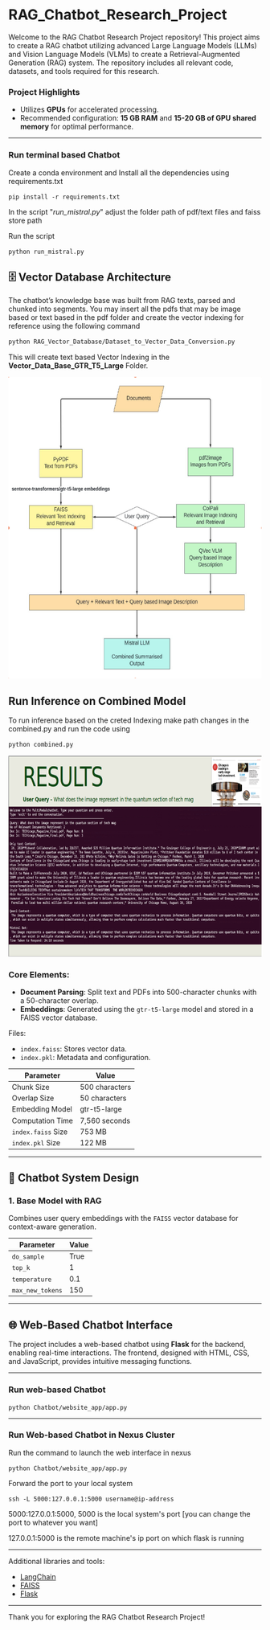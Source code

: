 # RAG_Chatbot_Research_Project

Welcome to the RAG Chatbot Research Project repository! This project aims to create a RAG chatbot utilizing advanced Large Language Models (LLMs) and Vision Language Models (VLMs) to create a Retrieval-Augmented Generation (RAG) system. The repository includes all relevant code, datasets, and tools required for this research.

### Project Highlights
- Utilizes **GPUs** for accelerated processing.
- Recommended configuration: **15 GB RAM** and **15-20 GB of GPU shared memory** for optimal performance.

---
### Run terminal based Chatbot
Create a conda environment and Install all the dependencies using requirements.txt
```
pip install -r requirements.txt
```

In the script "_run_mistral.py_" adjust the folder path of pdf/text files and faiss store path

Run the script
```
python run_mistral.py
```

## 🗄️ Vector Database Architecture

The chatbot’s knowledge base was built from RAG texts, parsed and chunked into segments. You may insert all the pdfs that may be image based or text based in the pdf folder and create the vector indexing for reference using the following command

```sh
python RAG_Vector_Database/Dataset_to_Vector_Data_Conversion.py
```
This will create text based Vector Indexing in the **Vector_Data_Base_GTR_T5_Large** Folder.

<img src="assets/colpali.png" alt="Combined model with image and text based retrieval" width="600" height="600">

## Run Inference on Combined Model
To run inference based on the creted Indexing make path changes in the combined.py and run the code using 
```sh
python combined.py
```
<img src="assets/Results.png" alt="Results on the combined model inference" width="600" height="400">

### Core Elements:
- **Document Parsing**: Split text and PDFs into 500-character chunks with a 50-character overlap.
- **Embeddings**: Generated using the `gtr-t5-large` model and stored in a FAISS vector database.

Files:
- `index.faiss`: Stores vector data.
- `index.pkl`: Metadata and configuration.

| **Parameter**              | **Value**     |
|----------------------------|---------------|
| Chunk Size                 | 500 characters|
| Overlap Size               | 50 characters |
| Embedding Model            | gtr-t5-large  |
| Computation Time           | 7,560 seconds |
| `index.faiss` Size         | 753 MB        |
| `index.pkl` Size           | 122 MB        |

---

## 🔄 Chatbot System Design

### 1. Base Model with RAG
Combines user query embeddings with the `FAISS` vector database for context-aware generation.

| Parameter      | Value    |
|----------------|----------|
| `do_sample`    | True     |
| `top_k`        | 1        |
| `temperature`  | 0.1      |
| `max_new_tokens` | 150   |

---

## 🌐 Web-Based Chatbot Interface

The project includes a web-based chatbot using **Flask** for the backend, enabling real-time interactions. The frontend, designed with HTML, CSS, and JavaScript, provides intuitive messaging functions.

---

### Run web-based Chatbot
```
python Chatbot/website_app/app.py
```

---

### Run Web-based Chatbot in Nexus Cluster
Run the command to launch the web interface in nexus
```
python Chatbot/website_app/app.py
```
Forward the port to your local system
```
ssh -L 5000:127.0.0.1:5000 username@ip-address
```
5000:127.0.0.1:5000, 5000 is the local system's port [you can change the port to whatever you want]

127.0.0.1:5000 is the remote machine's ip port on which flask is running

---

Additional libraries and tools:
- [LangChain](https://github.com/hwchase17/langchain)
- [FAISS](https://github.com/facebookresearch/faiss)
- [Flask](https://flask.palletsprojects.com/)

--- 

Thank you for exploring the RAG Chatbot Research Project!
